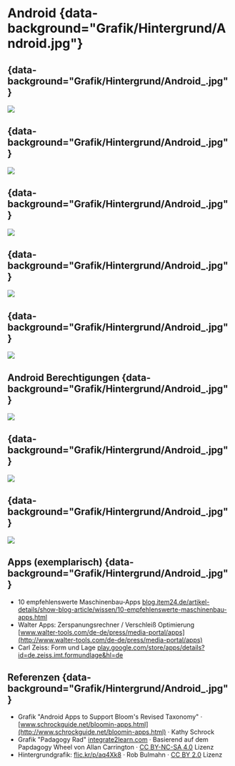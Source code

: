 
# Android {data-background="Grafik/Hintergrund/Android.jpg"}


## {data-background="Grafik/Hintergrund/Android_.jpg"}

![](Grafik/Android/Screen.jpg)


## {data-background="Grafik/Hintergrund/Android_.jpg"}

![](Grafik/Android/Screen_Einstellungen.jpg)


## {data-background="Grafik/Hintergrund/Android_.jpg"}

![](Grafik/Android/Screen_Zurueck_Home_Menu.jpg)


## {data-background="Grafik/Hintergrund/Android_.jpg"}

![](Grafik/Android/Screen_Aktive_Apps.jpg)


## {data-background="Grafik/Hintergrund/Android_.jpg"}

![](Grafik/Android/Screen_Browser_Apps_Einstellungen_Store.jpg)


## Android Berechtigungen {data-background="Grafik/Hintergrund/Android_.jpg"}

![](Grafik/Android/Berechtigungen.svg)


## {data-background="Grafik/Hintergrund/Android_.jpg"}

![](Grafik/Android/AndroidBloom.png)


## {data-background="Grafik/Hintergrund/Android_.jpg"}

![](Grafik/Android/PadagogyRad41.jpg)


## Apps (exemplarisch) {data-background="Grafik/Hintergrund/Android_.jpg"}

- 10 empfehlenswerte Maschinenbau-Apps
  [blog.item24.de/artikel-details/show-blog-article/wissen/10-empfehlenswerte-maschinenbau-apps.html](http://blog.item24.de/artikel-details/show-blog-article/wissen/10-empfehlenswerte-maschinenbau-apps.html)
- Walter Apps: Zerspanungsrechner / Verschleiß Optimierung
  [www.walter-tools.com/de-de/press/media-portal/apps](http://www.walter-tools.com/de-de/press/media-portal/apps)
- Carl Zeiss: Form und Lage
  [play.google.com/store/apps/details?id=de.zeiss.imt.formundlage&hl=de](https://play.google.com/store/apps/details?id=de.zeiss.imt.formundlage&hl=de)


## Referenzen {data-background="Grafik/Hintergrund/Android_.jpg"}

<div class="quellen">

- Grafik "Android Apps to Support Bloom's Revised Taxonomy" &middot;
  [www.schrockguide.net/bloomin-apps.html](http://www.schrockguide.net/bloomin-apps.html) &middot;
  Kathy Schrock
- Grafik "Padagogy Rad"
  [integrate2learn.com](https://integrate2learn.com/) &middot;
  Basierend auf dem Papdagogy Wheel von Allan Carrington  &middot;
  [CC BY-NC-SA 4.0](https://creativecommons.org/licenses/by-nc-sa/4.0/) Lizenz
- Hintergrundgrafik:
  [flic.kr/p/aq4Xk8](https://flic.kr/p/aq4Xk8) &middot;
  Rob Bulmahn &middot;
  [CC BY 2.0](https://creativecommons.org/licenses/by/2.0/) Lizenz
</div>
